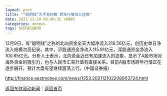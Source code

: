 ```yaml
---
layout: post
title: "“聪明钱”大手笔抢筹 跨年行情渐入佳境"
date: 2021-12-10 06:40:32 +0800
categories: emnews
tags: 东财滚动新闻
---
```


12月9日，有“聪明钱”之称的北向资金全天大幅净流入216.56亿元，创历史单日净流入规模次高纪录。其中，沪股通资金净流入115.91亿元，深股通资金净流入100.65亿元。分析人士表示，北向资金近日有加速流入的迹象，显示了A股市场对海外资金的吸引力，也与人民币汇率升值有直接关系。目前A股市场跨年行情正在逐步展开，预计大盘有望继续震荡上行。(中国证券报)

<http://finance.eastmoney.com/news/1353,202112102208903724.html>

[返回东财滚动新闻](//finews.withounder.com/emnews/)｜[返回首页](//finews.withounder.com/)